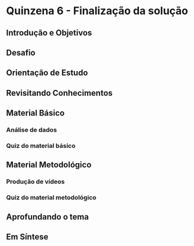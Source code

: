 # Quinzena 6 - Finalização da solução

## Introdução e Objetivos

## Desafio

## Orientação de Estudo

## Revisitando Conhecimentos

## Material Básico
### Análise de dados
### Quiz do material básico

## Material Metodológico
### Produção de vídeos
### Quiz do material metodológico

## Aprofundando o tema

## Em Síntese